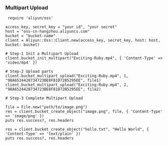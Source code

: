 ### Multipart Upload

     require 'aliyun/oss'
    
    access_key, secret_key = "your id", "your secret"
    host = "oss-cn-hangzhou.aliyuncs.com"
    bucket = "bucket-name"
    client = Aliyun::Oss::Client.new(access_key, secret_key, host: host, bucket: bucket)
    
    # Step-1 Init a Multipart Upload
    client.bucket_init_multipart("Exciting-Ruby.mp4", { 'Content-Type' => 'video/mp4' })  
    
    # Step-2 Upload parts
    client.bucket_multipart_upload("Exciting-Ruby.mp4", 1, "98A6524428734723BE8F81D72B5295EE", file1)
    client.bucket_multipart_upload("Exciting-Ruby.mp4", 2, "98A6524428734723BE8F81D72B5295EE", file2)
    
    # Step-3 Complete Multipart Upload
    
    file = File.new("path/to/image.png")
    res = client.bucket_create_object("image.png", file, { 'Content-Type' => 'image/png' })
    puts res.success?, res.headers
    
    res = client.bucket_create_object("hello.txt", "Hello World", { 'Content-Type' => 'text/plain' })
    puts res.success?, res.headers  